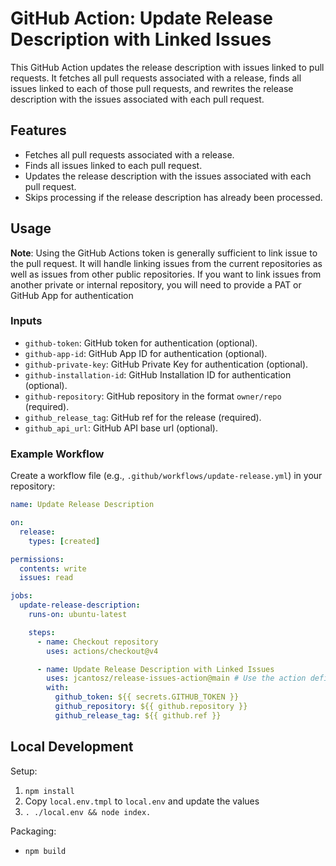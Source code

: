 # GitHub Action: Update Release Description with Linked Issues

This GitHub Action updates the release description with issues linked to pull requests. It fetches all pull requests associated with a release, finds all issues linked to each of those pull requests, and rewrites the release description with the issues associated with each pull request.

## Features

- Fetches all pull requests associated with a release.
- Finds all issues linked to each pull request.
- Updates the release description with the issues associated with each pull request.
- Skips processing if the release description has already been processed.

## Usage

**Note**: Using the GitHub Actions token is generally sufficient to link issue to the pull request. It will handle linking issues from the current repositories as well as issues from other public repositories. If you want to link issues from another private or internal repository, you will need to provide a PAT or GitHub App for authentication

### Inputs

- `github-token`: GitHub token for authentication (optional).
- `github-app-id`: GitHub App ID for authentication (optional).
- `github-private-key`: GitHub Private Key for authentication (optional).
- `github-installation-id`: GitHub Installation ID for authentication (optional).
- `github-repository`: GitHub repository in the format `owner/repo` (required).
- `github_release_tag`: GitHub ref for the release (required).
- `github_api_url`: GitHub API base url (optional).

### Example Workflow

Create a workflow file (e.g., `.github/workflows/update-release.yml`) in your repository:

```yaml
name: Update Release Description

on:
  release:
    types: [created]

permissions:
  contents: write
  issues: read

jobs:
  update-release-description:
    runs-on: ubuntu-latest

    steps:
      - name: Checkout repository
        uses: actions/checkout@v4

      - name: Update Release Description with Linked Issues
        uses: jcantosz/release-issues-action@main # Use the action defined in the repository
        with:
          github_token: ${{ secrets.GITHUB_TOKEN }}
          github_repository: ${{ github.repository }}
          github_release_tag: ${{ github.ref }}
```

## Local Development

Setup:

1. `npm install`
1. Copy `local.env.tmpl` to `local.env` and update the values
1. `. ./local.env && node index.`

Packaging:

- `npm build`

